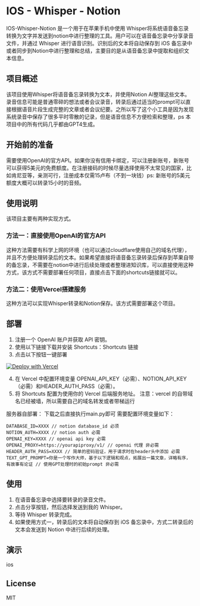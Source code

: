 # IOS - Whisper - Notion
IOS-Whisper-Notion 是一个用于在苹果手机中使用 Whisper将系统语音备忘录转换为文字并发送到notion中进行整理的工具。用户可以在语音备忘录中分享录音文件，并通过 Whisper 进行语音识别。识别后的文本将自动保存到 iOS 备忘录中或者同步到Notion中进行整理和总结，主要目的是从语音备忘录中提取和组织文本信息。

## 项目概述
该项目使用Whisper将语音备忘录转换为文本，并使用Notion AI整理这些文本。录音信息可能是普通零碎的想法或者会议录音，转录后通过适当的prompt可以直接根据语音片段生成完整的文章或者会议纪要。之所以写了这个小工具是因为发现系统录音中保存了很多平时零散的记录，但是语音信息不方便检索和整理，ps 本项目中的所有代码几乎都由GPT4生成。

## 开始前的准备
需要使用OpenAI的官方API。如果你没有信用卡绑定，可以注册新账号，新账号可以获得5美元的免费额度。在注册接码的时候尽量选择使用不太常见的国家，比如肯尼亚等，亲测可行，注册成本仅需15卢布（不到一块钱）ps: 新账号的5美元额度大概可以转录15小时的音频。

## 使用说明
该项目主要有两种实现方式。

### 方法一：直接使用OpenAI的官方API
这种方法需要有科学上网的环境（也可以通过cloudflare使用自己的域名代理），并且不方便处理转录后的文本。如果希望直接将语音备忘录转录后保存到苹果自带的备忘录，不需要在notion中进行后续处理或者整理进知识库，可以直接使用这种方式，该方式不需要部署任何项目，直接点击下面的shortcuts链接就可以。

### 方法二：使用Vercel搭建服务
这种方法可以实现Whisper转录和Notion保存。该方式需要部署这个项目。

## 部署

1. 注册一个 OpenAI 账户并获取 API 密钥。
2. 使用以下链接下载并安装 Shortcuts：Shortcuts 链接
3. 点击以下按钮一键部署    

[![Deploy with Vercel](https://vercel.com/button)](https://vercel.com/new/clone?repository-url=https%3A%2F%2Fgithub.com%2FAichaelLee%2Fios-whisper-notion.git&env=DATABASE_ID&env=NOTION_AUTH&env=OPENAI_KEY&env=HEADER_AUTH_PASS&repository-name=ios-whisper-notion)

4. 在 Vercel 中配置环境变量 OPENAI_API_KEY（必需）、NOTION_API_KEY（必需）和HEADER_AUTH_PASS（必需）。
5. 将 Shortcuts 配置为使用你的 Vercel 后端服务地址。
注意：vercel 的自带域名已经被墙，所以需要自己的域名转发或者带梯运行

服务器自部署：
下载之后直接执行main.py即可
需要配置环境变量如下：
```
DATABASE_ID=XXXX // notion database_id 必须
NOTION_AUTH=XXXX // notion auth 必需
OPENAI_KEY=XXXX // openai api key 必需
OPENAI_PROXY=https://yourapiproxy/v1/ // openai 代理 非必需
HEADER_AUTH_PASS=XXXX // 简单的密码验证，用于请求时在header头中添加 必需
TEXT_GPT_PROMPT=你是一个写作大师，基于以下逻辑和观点，拓展出一篇文章，详略有序，有故事有论证 // 使用GPT处理时的初始prompt 非必需
```
## 使用

1. 在语音备忘录中选择要转录的录音文件。
2. 点击分享按钮，然后选择发送到我的 Whisper。
3. 等待 Whisper 转录完成。
4. 如果使用方式一，转录后的文本将自动保存到 iOS 备忘录中，方式二转录后的文本会发送到 Notion 中进行后续的处理。

## 演示
ios


## License
MIT
